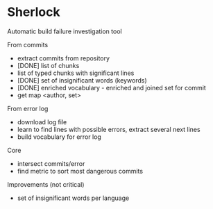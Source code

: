 # Sherlock
Automatic build failure investigation tool

From commits
- extract commits from repository
- [DONE] list of chunks
- list of typed chunks with significant lines
- [DONE] set of insignificant words (keywords)
- [DONE] enriched vocabulary - enriched and joined set for commit
- get map <author, set<word>>

From error log
- download log file
- learn to find lines with possible errors, extract several next lines
- build vocabulary for error log

Core
- intersect commits/error
- find metric to sort most dangerous commits

Improvements (not critical)
- set of insignificant words per language